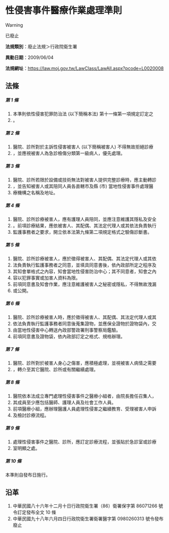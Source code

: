 # 性侵害事件醫療作業處理準則


> [!WARNING]
> 已廢止


**法規類別**：廢止法規＞行政院衛生署

**異動日期**：2009/06/04  

**法規網址**：https://law.moj.gov.tw/LawClass/LawAll.aspx?pcode=L0020008



## 法條
##### 第 1 條
1. 本準則依性侵害犯罪防治法 (以下簡稱本法) 第十一條第一項規定訂定之
1. 。

##### 第 2 條
1. 醫院、診所對於主訴性侵害被害人 (以下簡稱被害人) 不得無故拒絕診療
1. ，並應視被害人為急診檢傷分類第一級病人，優先處理。

##### 第 3 條
1. 醫院、診所若限於設備或技術無法對被害人提供完整診療時，應主動轉診
1. ，並告知被害人或其陪同人員各直轄市及縣 (市) 當地性侵害事件處理醫
1. 療機構之名稱及地址。

##### 第 4 條
1. 醫院、診所診療被害人，應有護理人員陪同，並應注意維護其隱私及安全
1. 。前項診療結果，應依被害人、其配偶、其法定代理人或其依法負責執行
1. 監護事務者之要求，開立依本法第九條第二項規定格式之驗傷診斷書。

##### 第 5 條
1. 醫院、診所診療被害人，應於徵得被害人、其配偶、其法定代理人或其依
1. 法負責執行監護事務者之同意，並填具同意書後，依內政部所定之程序及
1. 其知會單格式之內容，知會當地性侵害防治中心；其不同意者，知會之內
1. 容以犯罪事實或加害人資料為限。
1. 前項同意書及知會作業，應注意維護被害人之秘密或隱私，不得無故洩漏
1. 或公開。

##### 第 6 條
1. 醫院、診所診療被害人時，應於徵得被害人、其配偶、其法定代理人或其
1. 依法負責執行監護事務者同意後蒐集證物，並應保全證物於證物袋內，交
1. 由當地性侵害中心轉送內政部警政署刑事警察局鑑驗。
1. 前項同意書及證物袋，依內政部訂定之格式、規格辦理。

##### 第 7 條
1. 醫院、診所對於被害人身心之傷害，應積極處理，並視被害人病情之需要
1. ，轉介至其它醫院、診所或有關繼續處理。

##### 第 8 條
1. 醫院依本法成立專門處理性侵害事件之醫療小組者，由院長擔任召集人，
1. 其成員至少應包括醫師、護理人員及社會工作人員。
1. 前項醫療小組，應辦理醫護人員處理性侵害之繼續教育、受理被害人申訴
1. 及檢討診療流程。

##### 第 9 條
1. 處理性侵害事件之醫院、診所，應訂定診療流程，並張貼於急診室或診療
1. 室明顯之處。

##### 第 10 條
本準則自發布日施行。

## 沿革
1. 中華民國八十六年十二月十日行政院衛生署（86）衛署保字第 86071266 號令訂定發布全文 10 條
1. 中華民國九十八年六月四日行政院衛生署衛署醫字第 0980260313 號令發布廢止
